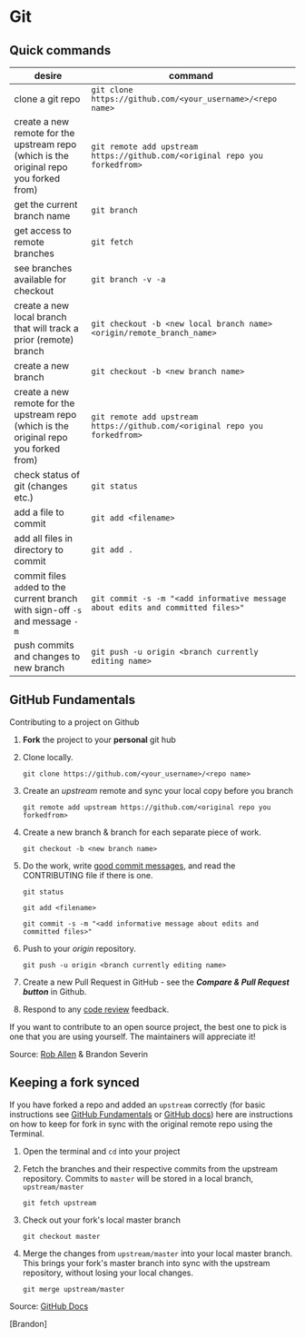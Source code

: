 # Git

## Quick commands

| desire                                                       | command                                                      |
| ------------------------------------------------------------ | ------------------------------------------------------------ |
| clone a git repo                                             | `git clone https://github.com/<your_username>/<repo name>`   |
| create a new remote for the upstream repo (which is the original repo you forked from) | `git remote add upstream https://github.com/<original repo you forkedfrom>` |
| get the current branch name                                  | `git branch`                                                 |
| get access to remote branches                                | `git fetch`                                                  |
| see branches available for checkout                          | `git branch -v -a`                                           |
| create a new local branch that will track a prior (remote) branch | `git checkout -b <new local branch name>  <origin/remote_branch_name>` |
| create a new branch                                          | `git checkout -b <new branch name>`                          |
| create a new remote for the upstream repo (which is the original repo you forked from) | `git remote add upstream https://github.com/<original repo you forkedfrom>` |
| check status of git (changes etc.)                           | `git status`                                                 |
| add a file to commit                                         | `git add <filename>`                                         |
| add all files in directory to commit                         | `git add .`                                                  |
| commit files `add`ed to the current branch with sign-off `-s` and message `-m` | `git commit -s -m "<add informative message about edits and committed files>"` |
| push commits and changes to new branch                       | `git push -u origin <branch currently editing name>`         |



## GitHub Fundamentals

Contributing to a project on Github

1. **Fork** the project to your **personal** git hub

2. Clone locally.

   `git clone https://github.com/<your_username>/<repo name>`

3. Create an *upstream* remote and sync your local copy before you branch

   `git remote add upstream https://github.com/<original repo you forkedfrom>`

4. Create a new branch & branch for each separate piece of work.

   `git checkout -b <new branch name>`

5. Do the work, write [good commit messages](https://blogs.gnome.org/danni/2011/10/25/a-guide-to-writing-git-commit-messages/), and read the CONTRIBUTING file if there is one.

   `git status`

   `git add <filename>`

   `git commit -s -m "<add informative message about edits and committed files>"`

6. Push to your *origin* repository.

   `git push -u origin <branch currently editing name>`

7. Create a new Pull Request in GitHub - see the ***Compare & Pull Request button*** in Github.

8. Respond to any [code review](http://www.lornajane.net/posts/2015/code-reviews-before-you-even-run-the-code) feedback.

If you want to contribute to an open source project, the best  one to pick is one that you are using yourself. The maintainers will  appreciate it!

Source: [Rob Allen](https://akrabat.com/the-beginners-guide-to-contributing-to-a-github-project/) & Brandon Severin

## Keeping a fork synced

If you have forked a repo and added an `upstream` correctly (for basic instructions see [GitHub Fundamentals](#gitHub-Fundamentals) or [GitHub docs](https://help.github.com/en/github/getting-started-with-github/fork-a-repo#keep-your-fork-synced)) here are instructions on how to keep for fork in sync with the original remote repo using the Terminal.

1. Open the terminal and `cd` into your project

2. Fetch the branches and their respective commits from the upstream repository. Commits to `master` will be stored in a local branch, `upstream/master`
   
   `git fetch upstream`
   
3. Check out your fork's local master branch

   `git checkout master`
 
4. Merge the changes from `upstream/master` into your local master branch. This brings your fork's master branch into sync with the upstream repository, without losing your local changes. 

   `git merge upstream/master`

Source: [GitHub Docs](https://help.github.com/en/github/collaborating-with-issues-and-pull-requests/syncing-a-fork)
   
[Brandon]
